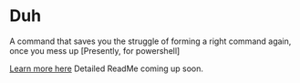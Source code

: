 # Duh
A command that saves you the struggle of forming a right command again, once you mess up [Presently, for powershell]

[Learn more here](http://techvista-360.blogspot.in/2018/04/duh-saves-you-trouble-to-correct-your.html)
Detailed ReadMe coming up soon.

